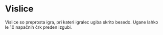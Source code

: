 # Vislice

Vislice so preprosta igra, pri kateri igralec ugiba skrito besedo. Ugane lahko le 10 napačnih črk preden izgubi.